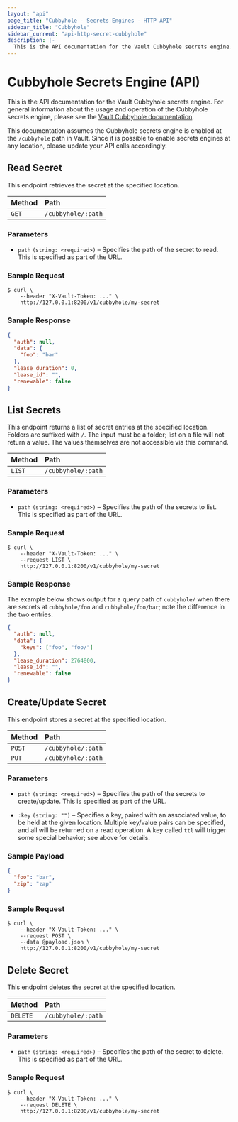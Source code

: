 ```yaml
---
layout: "api"
page_title: "Cubbyhole - Secrets Engines - HTTP API"
sidebar_title: "Cubbyhole"
sidebar_current: "api-http-secret-cubbyhole"
description: |-
  This is the API documentation for the Vault Cubbyhole secrets engine.
---
```


# Cubbyhole Secrets Engine (API)

This is the API documentation for the Vault Cubbyhole secrets engine. For
general information about the usage and operation of the Cubbyhole secrets
engine, please see the
[Vault Cubbyhole documentation](/docs/secrets/cubbyhole/index.html).

This documentation assumes the Cubbyhole secrets engine is enabled at the
`/cubbyhole` path in Vault. Since it is possible to enable secrets engines at
any location, please update your API calls accordingly.

## Read Secret

This endpoint retrieves the secret at the specified location.

| Method   | Path                         |
| :--------------------------- | :--------------------- |
| `GET`    | `/cubbyhole/:path`           |

### Parameters

- `path` `(string: <required>)` – Specifies the path of the secret to read.
  This is specified as part of the URL.

### Sample Request

```
$ curl \
    --header "X-Vault-Token: ..." \
    http://127.0.0.1:8200/v1/cubbyhole/my-secret
```

### Sample Response

```json
{
  "auth": null,
  "data": {
    "foo": "bar"
  },
  "lease_duration": 0,
  "lease_id": "",
  "renewable": false
}
```

## List Secrets

This endpoint returns a list of secret entries at the specified location.
Folders are suffixed with `/`. The input must be a folder; list on a file will
not return a value. The values themselves are not accessible via this command.

| Method   | Path                         |
| :--------------------------- | :--------------------- |
| `LIST`   | `/cubbyhole/:path`           |

### Parameters

- `path` `(string: <required>)` – Specifies the path of the secrets to list.
  This is specified as part of the URL.

### Sample Request

```
$ curl \
    --header "X-Vault-Token: ..." \
    --request LIST \
    http://127.0.0.1:8200/v1/cubbyhole/my-secret
```

### Sample Response

The example below shows output for a query path of `cubbyhole/` when there are
secrets at `cubbyhole/foo` and `cubbyhole/foo/bar`; note the difference in the
two entries.

```json
{
  "auth": null,
  "data": {
    "keys": ["foo", "foo/"]
  },
  "lease_duration": 2764800,
  "lease_id": "",
  "renewable": false
}
```

## Create/Update Secret

This endpoint stores a secret at the specified location.

| Method   | Path                         |
| :--------------------------- | :--------------------- |
| `POST`   | `/cubbyhole/:path`           |
| `PUT`    | `/cubbyhole/:path`           |

### Parameters

- `path` `(string: <required>)` – Specifies the path of the secrets to
  create/update. This is specified as part of the URL.

- `:key` `(string: "")` – Specifies a key, paired with an associated value, to
  be held at the given location. Multiple key/value pairs can be specified, and
  all will be returned on a read operation. A key called `ttl` will trigger some
  special behavior; see above for details.

### Sample Payload

```json
{
  "foo": "bar",
  "zip": "zap"
}
```

### Sample Request

```
$ curl \
    --header "X-Vault-Token: ..." \
    --request POST \
    --data @payload.json \
    http://127.0.0.1:8200/v1/cubbyhole/my-secret
```

## Delete Secret

This endpoint deletes the secret at the specified location.

| Method   | Path                         |
| :--------------------------- | :--------------------- |
| `DELETE` | `/cubbyhole/:path`           |

### Parameters

- `path` `(string: <required>)` – Specifies the path of the secret to delete.
  This is specified as part of the URL.

### Sample Request

```
$ curl \
    --header "X-Vault-Token: ..." \
    --request DELETE \
    http://127.0.0.1:8200/v1/cubbyhole/my-secret
```
